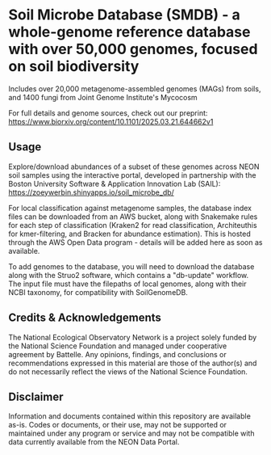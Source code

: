 # Soil Microbe Database (SMDB) - a whole-genome reference database with over 50,000 genomes, focused on soil biodiversity 

Includes over 20,000 metagenome-assembled genomes (MAGs) from soils, and 1400 fungi from Joint Genome Institute's Mycocosm

For full details and genome sources, check out our preprint: https://www.biorxiv.org/content/10.1101/2025.03.21.644662v1

## Usage
Explore/download abundances of a subset of these genomes across NEON soil samples using the interactive portal, developed in partnership with the Boston University Software & Application Innovation Lab (SAIL): https://zoeywerbin.shinyapps.io/soil_microbe_db/

For local classification against metagenome samples, the database index files can be downloaded from an AWS bucket, along with Snakemake rules for each step of classification (Kraken2 for read classification, Architeuthis for kmer-filtering, and Bracken for abundance estimation). This is hosted through the AWS Open Data program - details will be added here as soon as available.

To add genomes to the database, you will need to download the database along with the Struo2 software, which contains a "db-update" workflow. The input file must have the filepaths of local genomes, along with their NCBI taxonomy, for compatibility with SoilGenomeDB.

## Credits & Acknowledgements

The National Ecological Observatory Network is a project solely funded by the National Science Foundation and managed under cooperative agreement by Battelle. Any opinions, findings, and conclusions or recommendations expressed in this material are those of the author(s) and do not necessarily reflect the views of the National Science Foundation.

## Disclaimer
Information and documents contained within this repository are available as-is. Codes or documents, or their use, may not be supported or maintained under any program or service and may not be compatible with data currently available from the NEON Data Portal.

